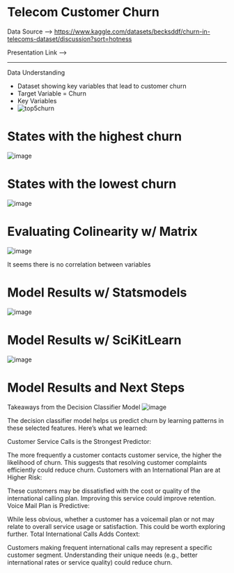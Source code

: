 # Telecom Customer Churn

Data Source --> https://www.kaggle.com/datasets/becksddf/churn-in-telecoms-dataset/discussion?sort=hotness

Presentation Link --> 

--- 

Data Understanding

- Dataset showing key variables that lead to customer churn 
- Target Variable = Churn
- Key Variables
- ![top5churn](https://github.com/user-attachments/assets/c2f6acf0-7647-428b-a164-9ccbec1438bc)

# States with the highest churn
![image](https://github.com/user-attachments/assets/5e01bd1b-f4f7-4c98-a883-d64fa24633d2)

# States with the lowest churn
![image](https://github.com/user-attachments/assets/67bb0bc5-20a8-48ba-ae7d-fc446f19e6d4)

# Evaluating Colinearity w/ Matrix
![image](https://github.com/user-attachments/assets/343dc634-71df-4176-abfd-6d587317a7fc)

It seems there is no correlation between variables 

# Model Results w/ Statsmodels

![image](https://github.com/user-attachments/assets/93abc09c-cf6e-4720-801a-d0b2ac755bbd)

# Model Results w/ SciKitLearn
![image](https://github.com/user-attachments/assets/1bac2341-fbff-4fd7-a2a7-1bbd732b2ec4)

# Model Results and Next Steps
Takeaways from the Decision Classifier Model
![image](https://github.com/user-attachments/assets/c15ece75-a75e-413c-adae-9aff24870e5b)


The decision classifier model helps us predict churn by learning patterns in these selected features. Here’s what we learned:

Customer Service Calls is the Strongest Predictor:

The more frequently a customer contacts customer service, the higher the likelihood of churn. This suggests that resolving customer complaints efficiently could reduce churn. Customers with an International Plan are at Higher Risk:

These customers may be dissatisfied with the cost or quality of the international calling plan. Improving this service could improve retention. Voice Mail Plan is Predictive:

While less obvious, whether a customer has a voicemail plan or not may relate to overall service usage or satisfaction. This could be worth exploring further. Total International Calls Adds Context:

Customers making frequent international calls may represent a specific customer segment. Understanding their unique needs (e.g., better international rates or service quality) could reduce churn.





